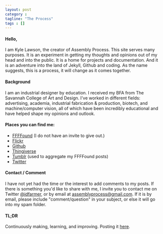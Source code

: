 ```yaml
---
layout: post
category : 
tagline: "The Process"
tags : []
---
```


#### Hello,
I am Kyle Lawson, the creator of Assembly Process. This site serves many purposes. It is an experiment in getting my thoughts and opinions out of my head and into the public. It is a home for projects and documentation. And it is an adventure into the land of Jekyll, Github and coding. As the name suggests, this is a process, it will change as it comes together.

#### Background
I am an industrial designer by education. I received my BFA from  The Savannah College of Art and Design. I've worked in different fields: advertising, academia, industrial fabrication & production, biotech, and machine/computer vision, all of which have been incredibly educational and have helped shape my opinions and outlook. 

#### Places you can find me:
- [FFFFound](http://ffffound.com/home/idfarmer/found/) (I do not have an invite to give out.)
- [Flickr](http://www.flickr.com/photos/idfarmer/)
- [Github](https://github.com/idfarmer)
- [Thingiverse](http://www.thingiverse.com/idfarmer/designs)
- [Tumblr](http://components.assemblyprocess.com) (used to aggregate my FFFFound posts)
- [Twitter](https://twitter.com/idfarmer)


#### Contact / Comment
I have not yet had the time or the interest to add comments to my posts. If there is something you'd like to share with me, I invite you to contact me on Twitter [@idfarmer](https://twitter.com/idfarmer), or by email at assemblyprocess@gmail.com. If it is by email, please include "comment/question" in your subject, or else it will go into my spam folder.

#### TL;DR
Continuously making, learning, and improving.
Posting it [here](http://assemblyprocess.com). 